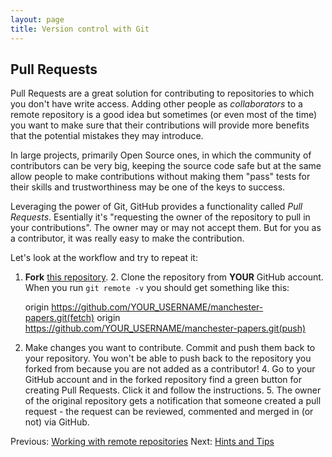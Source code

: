 ```yaml
---
layout: page
title: Version control with Git  
---
```

## Pull Requests

Pull Requests are a great solution for contributing to repositories to which
you don't have write access. Adding other people as *collaborators* to a remote
repository is a good idea but sometimes (or even most of the time) you want to
make sure that their contributions will provide more benefits that the
potential mistakes they may introduce.

In large projects, primarily Open Source ones, in which the community of
contributors can be very big, keeping the source code safe but at the same
allow people to make contributions without making them "pass" tests for their
skills and trustworthiness may be one of the keys to success. 

Leveraging the power of Git, GitHub provides a functionality called *Pull
Requests*. Esentially it's "requesting the owner of the repository to pull in
your contributions". The owner may or may not accept them. But for you as
a contributor, it was really easy to make the contribution.

Let's look at the workflow and try to repeat it:

1. **Fork** [this
repository](https://github.com/apawlik/manchester-papers.git).  2. Clone the
repository from **YOUR** GitHub account. When you run `git remote -v` you
should get something like this:
	
	origin	https://github.com/YOUR_USERNAME/manchester-papers.git(fetch)
	origin 	https://github.com/YOUR_USERNAME/manchester-papers.git(push)

3. Make changes you want to contribute. Commit and push them back to your
repository. You won't be able to push back to the repository you forked from
because you are not added as a contributor!  4. Go to your GitHub account and
in the forked repository find a green button for creating Pull Requests. Click
it and follow the instructions.  5. The owner of the original repository gets
a notification that someone created a pull request - the request can be
reviewed, commented and merged in (or not) via GitHub.


Previous: [Working with remote repositories](06-remote.html) Next: [Hints and
Tips](08-hints-and-tips.html)
